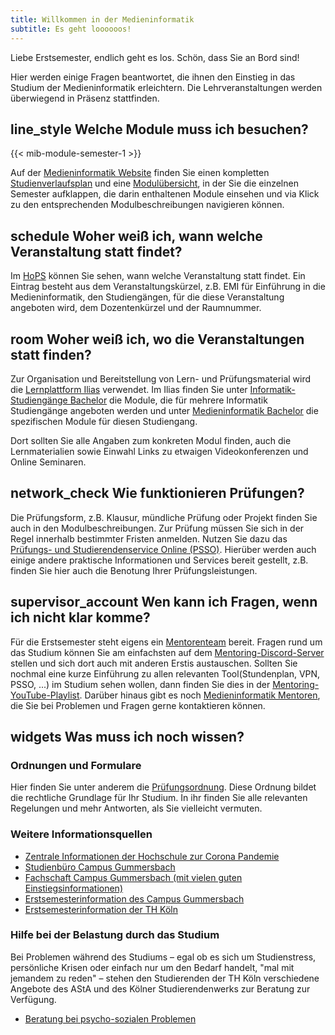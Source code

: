 ```yaml
---
title: Willkommen in der Medieninformatik
subtitle: Es geht loooooos! 
---
```


Liebe Erstsemester, endlich geht es los. Schön, dass Sie an Bord sind!

Hier werden einige Fragen beantwortet, die ihnen den Einstieg in das Studium der Medieninformatik erleichtern. Die Lehrveranstaltungen werden überwiegend in Präsenz stattfinden.

## <span class="material-icons">line_style</span> Welche Module muss ich besuchen?

{{< mib-module-semester-1 >}} 

Auf der [Medieninformatik Website](https://www.medieninformatik.th-koeln.de/study/bachelor/) finden Sie einen kompletten [Studienverlaufsplan](/study/bachelor/#studienverlaufsplan) und eine [Modulübersicht](/study/bachelor/#modul%C3%BCbersicht), in der Sie die einzelnen Semester aufklappen, die darin enthaltenen Module einsehen und via Klick zu den entsprechenden Modulbeschreibungen navigieren können.


## <span class="material-icons">schedule</span> Woher weiß ich, wann welche Veranstaltung statt findet?
Im [HoPS](https://hops.gm.th-koeln.de/hops/modules/timetable/) können Sie sehen, wann welche Veranstaltung statt findet. Ein Eintrag besteht aus dem Veranstaltungskürzel, z.B. EMI für Einführung in die Medieninformatik, den Studiengängen, für die diese Veranstaltung angeboten wird, dem Dozentenkürzel und der Raumnummer.

## <span class="material-icons">room</span> Woher weiß ich, wo die Veranstaltungen statt finden?
Zur Organisation und Bereitstellung von Lern- und Prüfungsmaterial wird die [Lernplattform Ilias](https://ilias.th-koeln.de/) verwendet. Im Ilias finden Sie unter [Informatik-Studiengänge Bachelor](https://ilias.th-koeln.de/goto.php?target=cat_19829&client_id=ILIAS_FH_Koeln) die Module, die für mehrere Informatik Studiengänge angeboten werden und unter [Medieninformatik Bachelor](https://ilias.th-koeln.de/goto.php?target=cat_3057&client_id=ILIAS_FH_Koeln) die spezifischen Module für diesen Studiengang. 

Dort sollten Sie alle Angaben zum konkreten Modul finden, auch die Lernmaterialien sowie Einwahl Links zu etwaigen Videokonferenzen und Online Seminaren.

## <span class="material-icons">network_check</span> Wie funktionieren Prüfungen?
Die Prüfungsform, z.B. Klausur, mündliche Prüfung oder Projekt finden Sie auch in den Modulbeschreibungen. Zur Prüfung müssen Sie sich in der Regel innerhalb bestimmter Fristen anmelden. Nutzen Sie dazu das [Prüfungs- und Studierendenservice Online (PSSO)](https://psso.th-koeln.de/qisserver/rds?state=user&type=0). Hierüber werden auch einige andere praktische Informationen und Services bereit gestellt, z.B. finden Sie hier auch die Benotung Ihrer Prüfungsleistungen.

## <span class="material-icons">supervisor_account</span> Wen kann ich Fragen, wenn ich nicht klar komme?
Für die Erstsemester steht eigens ein [Mentorenteam](https://www.th-koeln.de/informatik-und-ingenieurwissenschaften/mentoring_44892.php) bereit. Fragen rund um das Studium können Sie am einfachsten auf dem [Mentoring-Discord-Server](https://discord.gg/kkU3bcu) stellen und sich dort auch mit anderen Erstis austauschen. Sollten Sie nochmal eine kurze Einführung zu allen relevanten Tool(Stundenplan, VPN, PSSO, ...) im Studium sehen wollen, dann finden Sie dies in der [Mentoring-YouTube-Playlist](https://www.youtube.com/playlist?list=PLt52ciynsgaCaVcfSU9NaIW9VeEezuJsF). Darüber hinaus gibt es noch [Medieninformatik Mentoren](/study/medieninformatik-mentoren/), die Sie bei Problemen und Fragen gerne kontaktieren können. 

## <span class="material-icons">widgets</span> Was muss ich noch wissen?

### Ordnungen und Formulare
Hier finden Sie unter anderem die [Prüfungsordnung](https://www.th-koeln.de/studium/medieninformatik-bachelor--ordnungen-und-formulare_3963.php). Diese Ordnung bildet die rechtliche Grundlage für Ihr Studium. In ihr finden Sie alle relevanten Regelungen und mehr Antworten, als Sie vielleicht vermuten. 

###  Weitere Informationsquellen
- [Zentrale Informationen der Hochschule zur Corona Pandemie](https://www.th-koeln.de/hochschule/coronavirus_73114.php#sprungmarke_1_118)
- [Studienbüro Campus Gummersbach](https://www.th-koeln.de/studium/studienbuero-campus-gummersbach_5313.php)
- [Fachschaft Campus Gummersbach (mit vielen guten Einstiegsinformationen)](https://www.fachschaftgm.de)
- [Erstsemesterinformation des Campus Gummersbach](https://www.th-koeln.de/informatik-und-ingenieurwissenschaften/campus-gummersbach-informationen-fuer-erstsemester_77721.php)
- [Erstsemesterinformation der TH Köln](https://www.th-koeln.de/studium/erstsemesterinformationen_75227.php)

### Hilfe bei der Belastung durch das Studium
Bei Problemen während des Studiums – egal ob es sich um Studienstress, persönliche Krisen oder einfach nur um den Bedarf handelt, "mal mit jemandem zu reden" – stehen den Studierenden der TH Köln verschiedene Angebote des AStA und des Kölner Studierendenwerks zur Beratung zur Verfügung.
- [Beratung bei psycho-sozialen Problemen](https://www.th-koeln.de/studium/beratung-bei-psycho-sozialen-problemen_64638.php)
